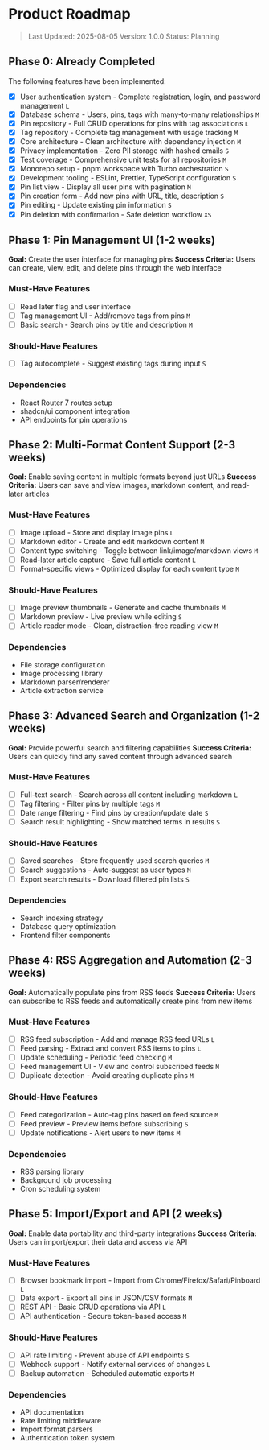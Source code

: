 # Product Roadmap

> Last Updated: 2025-08-05
> Version: 1.0.0
> Status: Planning

## Phase 0: Already Completed

The following features have been implemented:

- [x] User authentication system - Complete registration, login, and password management `L`
- [x] Database schema - Users, pins, tags with many-to-many relationships `M`
- [x] Pin repository - Full CRUD operations for pins with tag associations `L`
- [x] Tag repository - Complete tag management with usage tracking `M`
- [x] Core architecture - Clean architecture with dependency injection `M`
- [x] Privacy implementation - Zero PII storage with hashed emails `S`
- [x] Test coverage - Comprehensive unit tests for all repositories `M`
- [x] Monorepo setup - pnpm workspace with Turbo orchestration `S`
- [x] Development tooling - ESLint, Prettier, TypeScript configuration `S`
- [x] Pin list view - Display all user pins with pagination `M`
- [x] Pin creation form - Add new pins with URL, title, description `S`
- [x] Pin editing - Update existing pin information `S`
- [x] Pin deletion with confirmation - Safe deletion workflow `XS`

## Phase 1: Pin Management UI (1-2 weeks)

**Goal:** Create the user interface for managing pins
**Success Criteria:** Users can create, view, edit, and delete pins through the web interface

### Must-Have Features

- [ ] Read later flag and user interface
- [ ] Tag management UI - Add/remove tags from pins `M`
- [ ] Basic search - Search pins by title and description `M`

### Should-Have Features

- [ ] Tag autocomplete - Suggest existing tags during input `S`

### Dependencies

- React Router 7 routes setup
- shadcn/ui component integration
- API endpoints for pin operations

## Phase 2: Multi-Format Content Support (2-3 weeks)

**Goal:** Enable saving content in multiple formats beyond just URLs
**Success Criteria:** Users can save and view images, markdown content, and read-later articles

### Must-Have Features

- [ ] Image upload - Store and display image pins `L`
- [ ] Markdown editor - Create and edit markdown content `M`
- [ ] Content type switching - Toggle between link/image/markdown views `M`
- [ ] Read-later article capture - Save full article content `L`
- [ ] Format-specific views - Optimized display for each content type `M`

### Should-Have Features

- [ ] Image preview thumbnails - Generate and cache thumbnails `M`
- [ ] Markdown preview - Live preview while editing `S`
- [ ] Article reader mode - Clean, distraction-free reading view `M`

### Dependencies

- File storage configuration
- Image processing library
- Markdown parser/renderer
- Article extraction service

## Phase 3: Advanced Search and Organization (1-2 weeks)

**Goal:** Provide powerful search and filtering capabilities
**Success Criteria:** Users can quickly find any saved content through advanced search

### Must-Have Features

- [ ] Full-text search - Search across all content including markdown `L`
- [ ] Tag filtering - Filter pins by multiple tags `M`
- [ ] Date range filtering - Find pins by creation/update date `S`
- [ ] Search result highlighting - Show matched terms in results `S`

### Should-Have Features

- [ ] Saved searches - Store frequently used search queries `M`
- [ ] Search suggestions - Auto-suggest as user types `M`
- [ ] Export search results - Download filtered pin lists `S`

### Dependencies

- Search indexing strategy
- Database query optimization
- Frontend filter components

## Phase 4: RSS Aggregation and Automation (2-3 weeks)

**Goal:** Automatically populate pins from RSS feeds
**Success Criteria:** Users can subscribe to RSS feeds and automatically create pins from new items

### Must-Have Features

- [ ] RSS feed subscription - Add and manage RSS feed URLs `L`
- [ ] Feed parsing - Extract and convert RSS items to pins `L`
- [ ] Update scheduling - Periodic feed checking `M`
- [ ] Feed management UI - View and control subscribed feeds `M`
- [ ] Duplicate detection - Avoid creating duplicate pins `M`

### Should-Have Features

- [ ] Feed categorization - Auto-tag pins based on feed source `M`
- [ ] Feed preview - Preview items before subscribing `S`
- [ ] Update notifications - Alert users to new items `M`

### Dependencies

- RSS parsing library
- Background job processing
- Cron scheduling system

## Phase 5: Import/Export and API (2 weeks)

**Goal:** Enable data portability and third-party integrations
**Success Criteria:** Users can import/export their data and access via API

### Must-Have Features

- [ ] Browser bookmark import - Import from Chrome/Firefox/Safari/Pinboard `L`
- [ ] Data export - Export all pins in JSON/CSV formats `M`
- [ ] REST API - Basic CRUD operations via API `L`
- [ ] API authentication - Secure token-based access `M`

### Should-Have Features

- [ ] API rate limiting - Prevent abuse of API endpoints `S`
- [ ] Webhook support - Notify external services of changes `L`
- [ ] Backup automation - Scheduled automatic exports `M`

### Dependencies

- API documentation
- Rate limiting middleware
- Import format parsers
- Authentication token system
